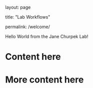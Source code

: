 layout: page

title: "Lab Workflows"

permalink: /welcome/

Hello World from the Jane Churpek Lab!

# Content here

# More content here
